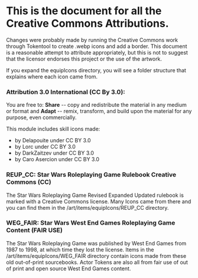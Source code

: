 # This is the document for all the Creative Commons Attributions.

Changes were probably made by running the Creative Commons work through Tokentool to create .webp icons and add a border. This document is a reasonable attempt to attribute appropriately, but this is not to suggest that the licensor endorses this project or the use of the artwork.

If you expand the equipIcons directory, you will see a folder structure that explains where each icon came from.

### Attribution 3.0 International (CC By 3.0):

You are free to: **Share** -- copy and redistribute the material in any medium or format and **Adapt** -- remix, transform, and build upon the material for any purpose, even commercially.

This module includes skill icons made:

- by Delapouite under CC BY 3.0
- by Lorc under CC BY 3.0
- by DarkZaitzev under CC BY 3.0
- by Caro Asercion under CC BY 3.0

### REUP_CC: Star Wars Roleplaying Game Rulebook Creative Commons (CC)

The Star Wars Roleplaying Game Revised Expanded Updated rulebook is marked with a Creative Commons license. Many Icons came from there and you can find them in the /art/items/equipIcons/REUP_CC directory.

### WEG_FAIR: Star Wars West End Games Roleplaying Game Content (FAIR USE)

The Star Wars Roleplaying Game was published by West End Games from 1987 to 1998, at which time they lost the license. Items in the /art/items/equipIcons/WEG_FAIR directory contain icons made from these old out-of-print sourcebooks. Actor Tokens are also all from fair use of out of print and open source West End Games content.
